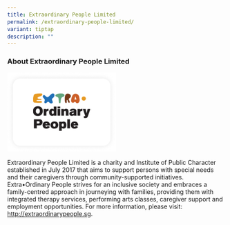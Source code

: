 ```yaml
---
title: Extraordinary People Limited
permalink: /extraordinary-people-limited/
variant: tiptap
description: ""
---
```

<h3>About Extraordinary People Limited</h3>
<p></p>
<div class="isomer-image-wrapper">
<img style="width: 50%;" height="auto" width="100%" alt="" src="/images/Extra_Ordinary_People.png">
</div>
<p>Extraordinary People Limited is a charity and Institute of Public Character
established in July 2017 that aims to support persons with special needs
and their caregivers through community-supported initiatives. Extra•Ordinary
People strives for an inclusive society and embraces a family-centred approach
in journeying with families, providing them with integrated therapy services,
performing arts classes, caregiver support and employment opportunities.
For more information, please visit: <a href="http://extraordinarypeople.sg" rel="noopener noreferrer nofollow" target="_blank">http://extraordinarypeople.sg</a>.</p>
<p></p>
<p></p>